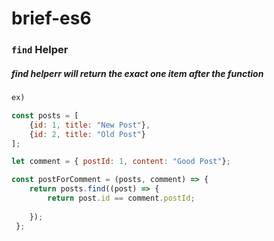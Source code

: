 # brief-es6

### `find` Helper

##### find helperr will return the exact one item after the function

``` js 
ex)

const posts = [
    {id: 1, title: "New Post"},
    {id: 2, title: "Old Post"}
];

let comment = { postId: 1, content: "Good Post"};

const postForComment = (posts, comment) => {
    return posts.find((post) => {
        return post.id == comment.postId;
    
    });
 };
```
 

